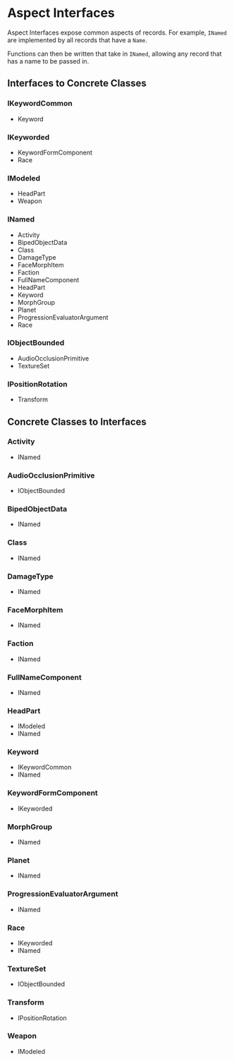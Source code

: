 # Aspect Interfaces
Aspect Interfaces expose common aspects of records.  For example, `INamed` are implemented by all records that have a `Name`.

Functions can then be written that take in `INamed`, allowing any record that has a name to be passed in.
## Interfaces to Concrete Classes
### IKeywordCommon
- Keyword
### IKeyworded
- KeywordFormComponent
- Race
### IModeled
- HeadPart
- Weapon
### INamed
- Activity
- BipedObjectData
- Class
- DamageType
- FaceMorphItem
- Faction
- FullNameComponent
- HeadPart
- Keyword
- MorphGroup
- Planet
- ProgressionEvaluatorArgument
- Race
### IObjectBounded
- AudioOcclusionPrimitive
- TextureSet
### IPositionRotation
- Transform
## Concrete Classes to Interfaces
### Activity
- INamed
### AudioOcclusionPrimitive
- IObjectBounded
### BipedObjectData
- INamed
### Class
- INamed
### DamageType
- INamed
### FaceMorphItem
- INamed
### Faction
- INamed
### FullNameComponent
- INamed
### HeadPart
- IModeled
- INamed
### Keyword
- IKeywordCommon
- INamed
### KeywordFormComponent
- IKeyworded
### MorphGroup
- INamed
### Planet
- INamed
### ProgressionEvaluatorArgument
- INamed
### Race
- IKeyworded
- INamed
### TextureSet
- IObjectBounded
### Transform
- IPositionRotation
### Weapon
- IModeled
